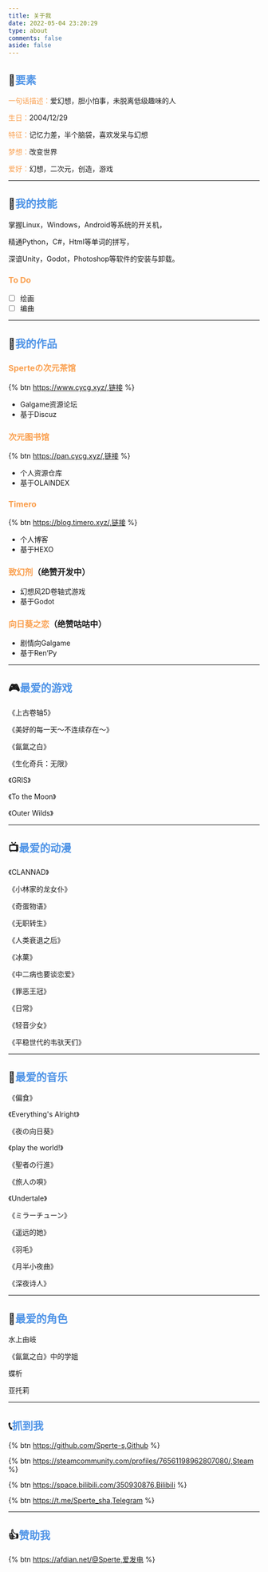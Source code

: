 ```yaml
---
title: 关于我
date: 2022-05-04 23:20:29
type: about
comments: false
aside: false
---
```


## 🌸<font color= #4f94e7 >要素</font>

<font color= #fa9e4c >一句话描述：</font>爱幻想，胆小怕事，未脱离低级趣味的人

<font color= #fa9e4c >生日：</font>2004/12/29

<font color= #fa9e4c >特征：</font>记忆力差，半个脑袋，喜欢发呆与幻想

<font color= #fa9e4c >梦想：</font>改变世界

<font color= #fa9e4c >爱好：</font>幻想，二次元，创造，游戏

------------------------

## 🧰<font color= #4f94e7 >我的技能</font>

掌握Linux，Windows，Android等系统的开关机，

精通Python，C#，Html等单词的拼写，

深谙Unity，Godot，Photoshop等软件的安装与卸载。

### <font color= #fa9e4c >To Do</font>

- [ ] 绘画
- [ ] 编曲  

------------------------

## 🎨<font color= #4f94e7 >我的作品</font>

### <font color= #fa9e4c >Sperteの次元茶馆</font>

{% btn https://www.cycg.xyz/,链接 %}

- Galgame资源论坛
- 基于Discuz

### <font color= #fa9e4c >次元图书馆</font>

{% btn https://pan.cycg.xyz/,链接 %}

- 个人资源仓库
- 基于OLAINDEX

### <font color= #fa9e4c >Timero</font>

{% btn https://blog.timero.xyz/,链接 %}

- 个人博客
- 基于HEXO

### <font color= #fa9e4c >致幻剂</font>（绝赞开发中）

- 幻想风2D卷轴式游戏
- 基于Godot

### <font color= #fa9e4c >向日葵之恋</font>（绝赞咕咕中）

- 剧情向Galgame
- 基于Ren’Py

------------------------

## 🎮<font color= #4f94e7 >最爱的游戏</font>

《上古卷轴5》

《美好的每一天～不连续存在～》

《氤氲之白》

《生化奇兵：无限》

《GRIS》

《To the Moon》

《Outer Wilds》

------------------------

## 📺<font color= #4f94e7 >最爱的动漫</font>

《CLANNAD》

《小林家的龙女仆》

《奇蛋物语》

《无职转生》

《人类衰退之后》

《冰菓》

《中二病也要谈恋爱》

《罪恶王冠》

《日常》

《轻音少女》

《平稳世代的韦驮天们》

------------------------

## 🎵<font color= #4f94e7 >最爱的音乐</font>

《偏食》

《Everything's Alright》

《夜の向日葵》

《play the world!》

《聖者の行進》

《旅人の唄》

《Undertale》

《ミラーチューン》

《遥远的她》

《羽毛》

《月半小夜曲》

《深夜诗人》

------------------------

## 🤍<font color= #4f94e7 >最爱的角色</font>

水上由岐

《氤氲之白》中的学姐

蝶析

亚托莉

------------------------

## 📞<font color= #4f94e7 >抓到我</font>

{% btn https://github.com/Sperte-s,Github %}

{% btn https://steamcommunity.com/profiles/76561198962807080/,Steam %}

{% btn https://space.bilibili.com/350930876,Bilibili %}

{% btn https://t.me/Sperte_sha,Telegram %}

------------------------

## 👍<font color= #4f94e7 >赞助我</font>

{% btn https://afdian.net/@Sperte,爱发电 %}
